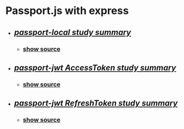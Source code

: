 # Passport.js with express

* ## *[passport-local study summary](./summary/passportlocal.md)*
    * ### [show source](./passport-local/)


* ## *[passport-jwt AccessToken study summary](./summary/passportjwt.md)*
    * ### [show source](./passport-jwt-AccessToken//)

* ## *[passport-jwt RefreshToken study summary](./summary/passportjwt.md)*
    * ### [show source](./passport-jwt-RefreshToken/)
 